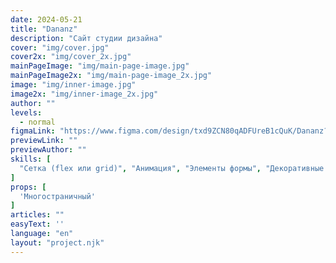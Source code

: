 ```yaml
---
date: 2024-05-21
title: "Dananz"
description: "Сайт студии дизайна"
cover: "img/cover.jpg"
cover2x: "img/cover_2x.jpg"
mainPageImage: "img/main-page-image.jpg"
mainPageImage2x: "img/main-page-image_2x.jpg"
image: "img/inner-image.jpg"
image2x: "img/inner-image_2x.jpg"
author: ""
levels:
  - normal
figmaLink: "https://www.figma.com/design/txd9ZCN80qADFUreB1cQuK/Dananz?node-id=1%3A2&t=iW3bOmhltGJmmmjZ-1"
previewLink: ""
previewAuthor: ""
skills: [
  "Сетка (flex или grid)", "Анимация", "Элементы формы", "Декоративные элементы", "Псевдоэлементы"
]
props: [
  'Многостраничный'
]
articles: ""
easyText: ''
language: "en"
layout: "project.njk"
---
```

